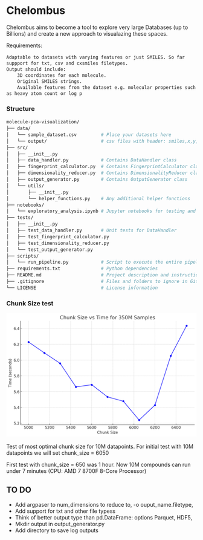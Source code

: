 # Chelombus

Chelombus aims to become a tool to explore very large Databases (up to Billions) and create a new approach to visualazing these spaces.


Requirements:

    Adaptable to datasets with varying features or just SMILES. So far suppport for txt, csv and cxsmiles filetypes. 
    Output should include:
        3D coordinates for each molecule.
        Original SMILES strings.
        Available features from the dataset e.g. molecular properties such as heavy atom count or log p



### Structure

```bash
molecule-pca-visualization/
├── data/
│   └── sample_dataset.csv         # Place your datasets here
│   └── output/                    # csv files with header: smiles,x,y,z,*features
├── src/
│   ├── __init__.py
│   ├── data_handler.py            # Contains DataHandler class
│   ├── fingerprint_calculator.py  # Contains FingerprintCalculator class
│   ├── dimensionality_reducer.py  # Contains DimensionalityReducer class
│   ├── output_generator.py        # Contains OutputGenerator class
│   └── utils/
│       ├── __init__.py
│       └── helper_functions.py    # Any additional helper functions
├── notebooks/
│   └── exploratory_analysis.ipynb # Jupyter notebooks for testing and analysis
├── tests/
│   ├── __init__.py
│   ├── test_data_handler.py       # Unit tests for DataHandler
│   ├── test_fingerprint_calculator.py
│   ├── test_dimensionality_reducer.py
│   └── test_output_generator.py
├── scripts/
│   └── run_pipeline.py            # Script to execute the entire pipeline
├── requirements.txt               # Python dependencies
├── README.md                      # Project description and instructions
├── .gitignore                     # Files and folders to ignore in Git
└── LICENSE                        # License information
```

### Chunk Size test

![Chunk-test](image.png)

Test of most optimal chunk size for 10M datapoints. For initial test with 10M datapoints we will set chunk_size = 6050

First test with chunk_size = 650 was 1 hour. 
Now 10M compounds can run under 7 minutes (CPU: AMD 7 8700F 8-Core Processor) 


## TO DO
- Add argpaser to num_dimensions to reduce to, -o ouput_name.filetype, 
- Add support for txt and other file typess
- Think of better output type than pd.DataFrame: options Parquet, HDF5, 
- Mkdir output in output_generator.py
- Add directory to save log outputs
